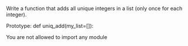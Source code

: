 Write a function that adds all unique integers in a list (only once for each integer).



Prototype: def uniq_add(my_list=[]):

You are not allowed to import any module
